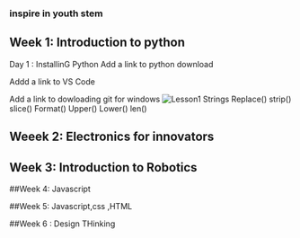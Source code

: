 ### inspire in youth stem

## Week 1: Introduction  to python
Day 1 : InstallinG Python
Add a link to python download

Addd a link to VS Code

Add a link to dowloading git for windows
![Lesson1](./images/Lesson1.png)
Strings
        Replace()
        strip()
        slice()
        Format()
        Upper()
        Lower()
        len()



## Weeek 2: Electronics for innovators


## Week 3: Introduction to Robotics



##Week 4: Javascript



##Week 5: Javascript,css ,HTML



##Week 6 : Design THinking

